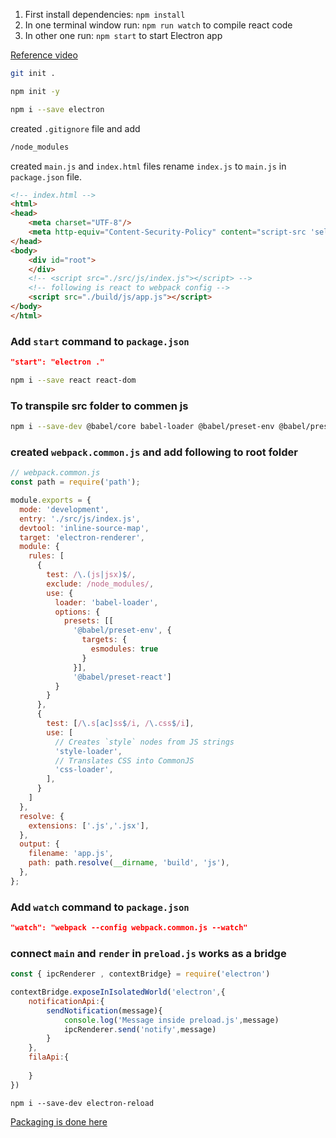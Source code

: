 1. First install dependencies: `npm install`
2. In one terminal window run: `npm run watch` to compile react code
3. In other one run: `npm start` to start Electron app

[Reference video](https://youtu.be/VCl8li22mrA?si=TGZqApow9c4km8Eb)

```bash
git init .
```

```bash
npm init -y
```

```bash
npm i --save electron
```

created `.gitignore` file and add
```fs
/node_modules
```

created `main.js` and `index.html` files rename `index.js` to `main.js` in `package.json` file.

```html
<!-- index.html -->
<html>
<head>
    <meta charset="UTF-8"/>
    <meta http-equiv="Content-Security-Policy" content="script-src 'self'"/>
</head>
<body>
    <div id="root">
    </div>    
    <!-- <script src="./src/js/index.js"></script> -->
    <!-- following is react to webpack config -->
    <script src="./build/js/app.js"></script>
</body>
</html>
```

### Add `start` command to `package.json`
```json
"start": "electron ."
```

```bash
npm i --save react react-dom
```

### To transpile src folder to commen js
```bash
npm i --save-dev @babel/core babel-loader @babel/preset-env @babel/preset-react css-loader style-loader webpack webpack-cli
```

### created `webpack.common.js` and add following to root folder
```js
// webpack.common.js
const path = require('path');

module.exports = {
  mode: 'development',
  entry: './src/js/index.js',
  devtool: 'inline-source-map',
  target: 'electron-renderer',
  module: {
    rules: [
      {
        test: /\.(js|jsx)$/,
        exclude: /node_modules/,
        use: {
          loader: 'babel-loader',
          options: {
            presets: [[
              '@babel/preset-env', {
                targets: {
                  esmodules: true
                }
              }],
              '@babel/preset-react']
          }
        }
      },
      {
        test: [/\.s[ac]ss$/i, /\.css$/i],
        use: [
          // Creates `style` nodes from JS strings
          'style-loader',
          // Translates CSS into CommonJS
          'css-loader',
        ],
      }
    ]
  },
  resolve: {
    extensions: ['.js','.jsx'],
  },
  output: {
    filename: 'app.js',
    path: path.resolve(__dirname, 'build', 'js'),
  },
};
```

### Add `watch` command to `package.json`
```json
"watch": "webpack --config webpack.common.js --watch"
```

### connect `main` and `render` in `preload.js` works as a bridge
```js
const { ipcRenderer , contextBridge} = require('electron')

contextBridge.exposeInIsolatedWorld('electron',{
    notificationApi:{
        sendNotification(message){
            console.log('Message inside preload.js',message)
            ipcRenderer.send('notify',message)
        }
    },
    filaApi:{
        
    }
})
```

```
npm i --save-dev electron-reload
```

[Packaging is done here](https://www.electronjs.org/docs/latest/tutorial/tutorial-packaging)